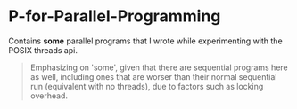 # P-for-Parallel-Programming
Contains **some** parallel programs that I wrote while experimenting with the POSIX threads api.

> Emphasizing on 'some', given that there are sequential programs here as well, including ones that are worser than their normal sequential run (equivalent with no threads), due to factors such as locking overhead. 
